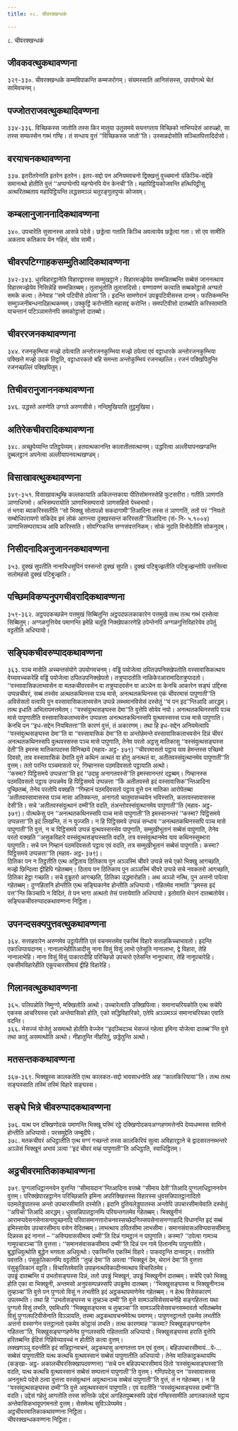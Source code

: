 ```yaml
---
title: ०८. चीवरक्खन्धकं

---
```

८. चीवरक्खन्धकं  


## जीवकवत्थुकथावण्णना

३२९-३३०. चीवरक्खन्धके कम्मविपाकन्ति कम्मजरोगम्। संयमस्साति आनिसंसस्स, उपयोगत्थे चेतं सामिवचनम्।  


## पज्जोतराजवत्थुकथादिवण्णना

३३४-३३६. विच्छिकस्स जातोति तस्स किर मातुया उतुसमये सयनगताय विच्छिको नाभिप्पदेसं आरुळ्हो, सा तस्स सम्फस्सेन गब्भं गण्हि। तं सन्धाय वुत्तं ‘‘विच्छिकस्स जातो’’ति। उस्सन्नदोसोति सञ्चितपित्तादिदोसो।  


## वरयाचनकथावण्णना

३३७. इतरीतरेनाति इतरेन इतरेन। इतर-सद्दो पन अनियमवचनो द्विक्खत्तुं वुच्चमानो यंकिञ्चि-सद्देहि समानत्थो होतीति वुत्तं ‘‘अप्पग्घेनपि महग्घेनपि येन केनची’’ति। महापिट्ठियकोजवन्ति हत्थिपिट्ठीसु अत्थरितब्बताय महापिट्ठियन्ति लद्धसमञ्ञं चतुरङ्गुलपुप्फं कोजवम्।  


## कम्बलानुजाननादिकथावण्णना

३४०. उपचारेति सुसानस्स आसन्ने पदेसे। छड्डेत्वा गताति किञ्चि अवत्वायेव छड्डेत्वा गता। सो एव सामीति अकताय कतिकाय येन गहितं, सोव सामी।  


## चीवरपटिग्गाहकसम्मुतिआदिकथावण्णना

३४२-३४३. धुरविहारट्ठानेति विहारद्वारस्स सम्मुखट्ठाने। विहारमज्झेयेव सम्मन्नितब्बन्ति सब्बेसं जाननत्थाय विहारमज्झेयेव निसिन्नेहि सम्मन्नितब्बम्। तुलाभूतोति तुलासदिसो। वण्णावण्णं कत्वाति सब्बकोट्ठासे अग्घतो समके कत्वा। तेनेवाह ‘‘समे पटिवीसे ठपेत्वा’’ति। इदन्ति सामणेरानं उपड्ढपटिवीसस्स दानम्। फातिकम्मन्ति सम्मुञ्जनीबन्धनादिहत्थकम्मम्। उक्कुट्ठिं करोन्तीति महासद्दं करोन्ति। समपटिवीसो दातब्बोति करिस्सामाति याचन्तानं पटिञ्ञामत्तेनपि समकोट्ठासो दातब्बो।  


## चीवररजनकथावण्णना

३४४. रजनकुम्भिया मज्झे ठपेत्वाति अन्तोरजनकुम्भिया मज्झे ठपेत्वा एवं वट्टाधारके अन्तोरजनकुम्भिया पक्खित्ते मज्झे उदकं तिट्ठति, वट्टाधारकतो बहि समन्ता अन्तोकुम्भियं रजनच्छल्लि। रजनं पक्खिपितुन्ति रजनच्छल्लिं पक्खिपितुम्।  


## तिचीवरानुजाननकथावण्णना

३४६. उद्धस्ते अरुणेति उग्गते अरुणसीसे। नन्दिमुखियाति तुट्ठमुखिया।  


## अतिरेकचीवरादिकथावण्णना

३४८. अच्छुपेय्यन्ति पतिट्ठपेय्यम्। हतवत्थकानन्ति कालातीतवत्थानम्। उद्धरित्वा अल्लीयापनखण्डन्ति दुब्बलट्ठानं अपनेत्वा अल्लीयापनवत्थखण्डम्।  


## विसाखावत्थुकथावण्णना

३४९-३५१. विसाखावत्थुम्हि कल्लकायाति अकिलन्तकाया पीतिसोमनस्सेहि फुटसरीरा। गतीति ञाणगति ञाणाधिगमो। अभिसम्परायोति ञाणाभिसम्परायो ञाणसहितो पेच्चभावो।  
तं भगवा ब्याकरिस्सतीति ‘‘सो भिक्खु सोतापन्नो सकदागामी’’तिआदिना तस्स तं ञाणगतिं, ततो परं ‘‘नियतो सम्बोधिपरायणो सकिदेव इमं लोकं आगन्त्वा दुक्खस्सन्तं करिस्सती’’तिआदिना (सं॰ नि॰ ५.१००४) ञाणाभिसम्परायञ्च आवि करिस्सति। सोवग्गिकन्ति सग्गसंवत्तनिकम्। सोकं नुदति विनोदेतीति सोकनुदम्।  


## निसीदनादिअनुजाननकथावण्णना

३५३. दुक्खं सुपतीति नानाविधसुपिनं पस्सन्तो दुक्खं सुपति। दुक्खं पटिबुज्झतीति पटिबुज्झन्तोपि उत्तसित्वा सलोमहंसो दुक्खं पटिबुज्झति।  


## पच्छिमविकप्पनुपगचीवरादिकथावण्णना

३५९-३६२. अट्ठपदकच्छन्नेन पत्तमुखं सिब्बितुन्ति अट्ठपदफलकाकारेन पत्तमुखे तत्थ तत्थ गब्भं दस्सेत्वा सिब्बितुम्। अग्गळगुत्तियेव पमाणन्ति इमेहि चतूहि निक्खेपकारणेहि ठपेन्तेनपि अग्गळगुत्तिविहारेयेव ठपेतुं वट्टतीति अधिप्पायो।  


## सङ्घिकचीवरुप्पादकथावण्णना

३६३. पञ्च मासेति अच्चन्तसंयोगे उपयोगवचनम्। वड्ढिं पयोजेत्वा ठपितउपनिक्खेपतोति वस्सावासिकत्थाय वेय्यावच्चकरेहि वड्ढिं पयोजेत्वा ठपितउपनिक्खेपतो। तत्रुप्पादतोति नाळिकेरआरामादितत्रुप्पादतो। ‘‘वस्सावासिकलाभवसेन वा मतकचीवरवसेन वा तत्रुप्पादवसेन वा अञ्ञेन वा केनचि आकारेन सङ्घं उद्दिस्स उप्पन्नचीवरं, सब्बं तस्सेव अत्थतकथिनस्स पञ्च मासे, अनत्थतकथिनस्स एकं चीवरमासं पापुणाती’’ति अविसेसतो वत्वापि पुन वस्सावासिकलाभवसेन उप्पन्ने लब्भमानविसेसं दस्सेतुं ‘‘यं पन इद’’न्तिआदि आरद्धम्। तत्थ इधाति अभिलापमत्तमेतम्। ‘‘वस्संवुत्थसङ्घस्स देमा’’ति वुत्तेपि सोयेव नयो। अनत्थतकथिनस्सपि पञ्च मासे पापुणातीति वस्सावासिकलाभवसेन उप्पन्नत्ता अनत्थतकथिनस्सपि वुत्थवस्सस्स पञ्च मासे पापुणाति। केनचि पन ‘‘इध-सद्देन नियमितत्ता’’ति कारणं वुत्तं, तं अकारणम्। तथा हि इध-सद्देन अनियमेत्वापि ‘‘वस्संवुत्थसङ्घस्स देमा’’ति वा ‘‘वस्सावासिकं देमा’’ति वा अन्तोहेमन्ते वस्सावासिकलाभवसेन दिन्नं चीवरं अनत्थतकथिनस्सपि वुत्थवस्सस्स पञ्च मासे पापुणाति, तेनेव परतो अट्ठसु मातिकासु ‘‘वस्संवुत्थसङ्घस्स देती’’ति इमस्स मातिकापदस्स विनिच्छये (महाव॰ अट्ठ॰ ३७९) ‘‘चीवरमासतो पट्ठाय याव हेमन्तस्स पच्छिमो दिवसो, ताव वस्सावासिकं देमाति वुत्ते कथिनं अत्थतं वा होतु अनत्थतं वा, अतीतवस्संवुत्थानमेव पापुणाती’’ति वुत्तम्। ततो परन्ति पञ्चमासतो परं, गिम्हानस्स पठमदिवसतो पट्ठायाति अत्थो।  
‘‘कस्मा? पिट्ठिसमये उप्पन्नत्ता’’ति इदं ‘‘उदाहु अनागतवस्से’’ति इमस्सानन्तरं दट्ठब्बम्। गिम्हानस्स पठमदिवसतो पट्ठाय उप्पन्नमेव हि पिट्ठिसमये उप्पन्नत्ता ‘‘किं अतीतवस्से इदं वस्सावासिक’’न्तिआदिना पुच्छितब्बं, तेनेव परतोपि वक्खति ‘‘गिम्हानं पठमदिवसतो पट्ठाय वुत्ते पन मातिका आरोपेतब्बा ‘अतीतवस्सावासस्स पञ्च मासा अतिक्कन्ता, अनागतो चातुमासच्चयेन भविस्सति, कतरवस्सावासस्स देसी’ति। सचे ‘अतीतवस्संवुत्थानं दम्मी’ति वदति, तंअन्तोवस्संवुत्थानमेव पापुणाती’’ति (महाव॰ अट्ठ॰ ३७९)। पोत्थकेसु पन ‘‘अनत्थतकथिनस्सपि पञ्च मासे पापुणाती’’ति इमस्सानन्तरं ‘‘कस्मा? पिट्ठिसमये उप्पन्नत्ता’’ति इदं लिखन्ति, तं न युज्जति। न हि पिट्ठिसमये उप्पन्नं सन्धाय ‘‘अनत्थतकथिनस्सपि पञ्च मासे पापुणाती’’ति वुत्तं, न च पिट्ठिसमये उप्पन्नं वुत्थवस्सस्सेव पापुणाति, सम्मुखीभूतानं सब्बेसं पापुणाति, तेनेव परतो वक्खति ‘‘असुकविहारे वस्संवुत्थसङ्घस्साति वदति, तत्र वस्संवुत्थानमेव याव कथिनस्सुब्भारा पापुणाति। सचे पन गिम्हानं पठमदिवसतो पट्ठाय एवं वदति, तत्र सम्मुखीभूतानं सब्बेसं पापुणाति। कस्मा? पिट्ठिसमये उप्पन्नत्ता’’ति (महाव॰ अट्ठ॰ ३७९)।  
ठितिका पन न तिट्ठतीति एत्थ अट्ठिताय ठितिकाय पुन अञ्ञस्मिं चीवरे उप्पन्ने सचे एको भिक्खु आगच्छति, मज्झे छिन्दित्वा द्वीहिपि गहेतब्बम्। ठिताय पन ठितिकाय पुन अञ्ञस्मिं चीवरे उप्पन्ने सचे नवकतरो आगच्छति, ठितिका हेट्ठा गच्छति। सचे वुड्ढतरो आगच्छति, ठितिका उद्धमारोहति। अथ अञ्ञो नत्थि, पुन अत्तनो पापेत्वा गहेतब्बम्। दुग्गहितानि होन्तीति एत्थ सङ्घिकानेव होन्तीति अधिप्पायो। गहितमेव नामाति ‘‘इमस्स इदं पत्त’’न्ति किञ्चापि न विदितं, ते पन भागा अत्थतो तेसं पत्तायेवाति अधिप्पायो। इतोवाति थेरानं दातब्बतोयेव।  
सङ्घिकचीवरुप्पादकथावण्णना निट्ठिता।  


## उपनन्दसक्यपुत्तवत्थुकथावण्णना

३६४. सत्ताहवारेन अरुणमेव उट्ठापेतीति एतं वचनमत्तमेव एकस्मिं विहारे सत्ताहकिच्चाभावतो। इदन्ति एकाधिप्पायदानम्। नानालाभेहीतिआदीसु नाना विसुं विसुं लाभो एतेसूति नानालाभा, द्वे विहारा, तेहि नानालाभेहि। नाना विसुं विसुं पाकारादीहि परिच्छिन्नो उपचारो एतेसन्ति नानूपचारा, तेहि नानूपचारेहि। एकसीमविहारेहीति एकूपचारसीमायं द्वीहि विहारेहि।  


## गिलानवत्थुकथावण्णना

३६५. पलिपन्नोति निमुग्गो, मक्खितोति अत्थो। उच्चारेत्वाति उक्खिपित्वा। समानाचरियकोति एत्थ सचेपि एकस्स आचरियस्स एको अन्तेवासिको होति, एको सद्धिविहारिको, एतेपि अञ्ञमञ्ञं समानाचरियका एवाति वदन्ति।  
३६६. भेसज्जं योजेतुं असमत्थो होतीति वेज्जेन ‘‘इदञ्चिदञ्च भेसज्जं गहेत्वा इमिना योजेत्वा दातब्ब’’न्ति वुत्ते तथा कातुं असमत्थोति अत्थो। नीहातुन्ति नीहरितुं, छड्डेतुन्ति अत्थो।  


## मतसन्तककथावण्णना

३६७-३६९. भिक्खुस्स कालकतेति एत्थ कालकत-सद्दो भावसाधनोति आह ‘‘कालकिरियाया’’ति। तत्थ तत्थ सङ्घस्साति तस्मिं तस्मिं विहारे सङ्घस्स।  


## सङ्घे भिन्ने चीवरुप्पादकथावण्णना

३७६. यत्थ पन दक्खिणोदकं पमाणन्ति भिक्खू यस्मिं रट्ठे दक्खिणोदकपअग्गहणमत्तेनपि देय्यधम्मस्स सामिनो होन्तीति अधिप्पायो। परसमुद्देति जम्बुदीपे।  
३७८. मतकचीवरं अधिट्ठातीति एत्थ मग्गं गच्छन्तो तस्स कालकिरियं सुत्वा अविहारट्ठाने चे द्वादसरतनब्भन्तरे अञ्ञेसं भिक्खूनं अभावं ञत्वा ‘‘इदं चीवरं मय्हं पापुणाती’’ति अधिट्ठाति, स्वाधिट्ठितम्।  


## अट्ठचीवरमातिकाकथावण्णना

३७९. पुग्गलाधिट्ठाननयेन वुत्तन्ति ‘‘सीमायदान’’न्तिआदिना वत्तब्बे ‘‘सीमाय देती’’तिआदि पुग्गलाधिट्ठाननयेन वुत्तम्। परिक्खेपारहट्ठानेन परिच्छिन्नाति इमिना अपरिक्खित्तस्स विहारस्स धुवसन्निपातट्ठानादितो पठमलेड्डुपातस्स अन्तो उपचारसीमाति दस्सेति। इदानि दुतियलेड्डुपातस्स अन्तोपि उपचारसीमायेवाति दस्सेतुं ‘‘अपिचा’’तिआदि आरद्धम्। धुवसन्निपातट्ठानम्पि परियन्तगतमेव गहेतब्बम्। भिक्खुनीनं आरामप्पवेसनसेनासनापुच्छनादि परिवासमानत्तारोचनवस्सच्छेदनिस्सयसेनासनग्गाहादि विधानन्ति इदं सब्बं इमिस्सायेव उपचारसीमाय वसेन वेदितब्बम्। लाभत्थाय ठपितसीमा लाभसीमा। समानसंवासअविप्पवाससीमासु दिन्नस्स इदं नानत्तं – ‘‘अविप्पवाससीमाय दम्मी’’ति दिन्नं गामट्ठानं न पापुणाति। कस्मा? ‘‘ठपेत्वा गामञ्च गामूपचारञ्चा’’ति वुत्तत्ता। ‘‘समानसंवासकसीमाय दम्मी’’ति दिन्नं पन गामे ठितानम्पि पापुणातीति।  
बुद्धाधिवुत्थोति बुद्धेन भगवता अधिवुत्थो। एकस्मिन्ति एकस्मिं विहारे। पाकवट्टन्ति दानवट्टम्। वत्ततीति पवत्तति। पंसुकूलिकानम्पि वट्टतीति ‘‘तुय्हं देमा’’ति अवत्वा ‘‘भिक्खूनं देम, थेरानं देमा’’ति वुत्तत्ता पंसुकूलिकानं वट्टति। विचारितमेवाति उपाहनत्थविकादीनमत्थाय विचारितमेव।  
उपड्ढं दातब्बन्ति यं उभतोसङ्घस्स दिन्नं, ततो उपड्ढं भिक्खूनं, उपड्ढं भिक्खुनीनं दातब्बम्। सचेपि एको भिक्खु होति एका वा भिक्खुनी, अन्तमसो अनुपसम्पन्नस्सपि उपड्ढमेव दातब्बम्। ‘‘भिक्खुसङ्घस्स च भिक्खुनीनञ्च तुय्हञ्चा’’ति वुत्ते पन पुग्गलो विसुं न लभतीति इदं अट्ठकथापमाणेनेव गहेतब्बम्। न हेत्थ विसेसकारणं उपलब्भति। तथा हि ‘‘उभतोसङ्घस्स च तुय्हञ्च दम्मी’’ति वुत्ते सामञ्ञविसेसवचनेहि सङ्गहितत्ता यथा पुग्गलो विसुं लभति, एवमिधापि ‘‘भिक्खुसङ्घस्स च तुय्हञ्चा’’ति सामञ्ञविसेसवचनसब्भावतो भवितब्बमेव विसुं पुग्गलपटिवीसेनाति विञ्ञायति, तस्मा अट्ठकथावचनमेवेत्थ पमाणम्। पापुणनट्ठानतो एकमेव लभतीति अत्तनो वस्सग्गेन पत्तट्ठानतो एकमेव कोट्ठासं लभति। तत्थ कारणमाह ‘‘कस्मा? भिक्खुसङ्घग्गहणेन गहितत्ता’’ति, भिक्खुसङ्घग्गहणेनेव पुग्गलस्सपि गहितत्ताति अधिप्पायो। भिक्खुसङ्घस्स हराति वुत्तेपि हरितब्बन्ति ईदिसं गिहिवेय्यावच्चं न होतीति कत्वा वुत्तम्।  
लक्खणञ्ञू वदन्तीति इदं सन्निट्ठानवचनं, अट्ठकथासु अनागतत्ता पन एवं वुत्तम्। बहिउपचारसीमायं…पे॰… सब्बेसं पापुणातीति यत्थ कत्थचि वुत्थवस्सानं सब्बेसं पापुणातीति अधिप्पायो। तेनेव मातिकाट्ठकथायम्पि (कङ्खा॰ अट्ठ॰ अकालचीवरसिक्खापदवण्णना) ‘‘सचे पन बहिउपचारसीमायं ठितो ‘वस्संवुत्थसङ्घस्सा’ति वदति, यत्थ कत्थचि वुत्थवस्सानं सब्बेसं सम्पत्तानं पापुणाती’’ति वुत्तम्। गण्ठिपदेसु पन ‘‘वस्सावासस्स अननुरूपे पदेसे ठत्वा वुत्तत्ता वस्संवुत्थानं अवुत्थानञ्च सब्बेसं पापुणाती’’ति वुत्तं, तं न गहेतब्बम्। न हि ‘‘वस्संवुत्थसङ्घस्स दम्मी’’ति वुत्ते अवुत्थवस्सानं पापुणाति। एवं वदतीति ‘‘वस्संवुत्थसङ्घस्स दम्मी’’ति वदति। उद्देसं गहेतुं आगतोति तस्स सन्तिके उद्देसं अगहितपुब्बस्सपि उद्देसं गण्हिस्सामीति आगतकालतो पट्ठाय अन्तेवासिकभावूपगमनतो वुत्तम्। सेसमेत्थ सुविञ्ञेय्यमेव।  
अट्ठचीवरमातिकाकथावण्णना निट्ठिता।  
चीवरक्खन्धकवण्णना निट्ठिता।  
